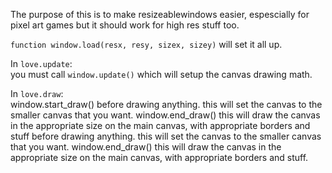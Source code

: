 The purpose of this is to make resizeablewindows easier, espescially for pixel art games but it should work for high res stuff too.


`function window.load(resx, resy, sizex, sizey)` will set it all up.


In `love.update`:  
you must call `window.update()` which will setup the canvas drawing math.

In `love.draw`:  
window.start\_draw()
before drawing anything. this will set the canvas to the smaller canvas that you want.
window.end\_draw() 
this will draw the canvas in the appropriate size on the main canvas, with appropriate borders and stuff
before drawing anything. this will set the canvas to the smaller canvas that you want.
window.end\_draw() 
this will draw the canvas in the appropriate size on the main canvas, with appropriate borders and stuff.
